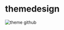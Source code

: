# themedesign
![theme github](https://user-images.githubusercontent.com/85790476/131306776-0230b792-b349-4f5b-9cb9-defe058da7ad.png)
